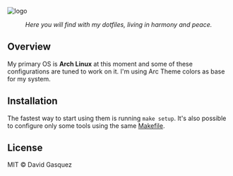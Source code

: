 ![logo](https://user-images.githubusercontent.com/1682202/37351969-87717a40-26dc-11e8-9a90-ee07a1f4b69a.png)

<p align="center">
    <i>Here you will find with my dotfiles, living in harmony and peace.</i>
</p>

## Overview
My primary OS is **Arch Linux** at this moment and some of these configurations
are tuned to work on it. I'm using Arc Theme colors as base for my system.

## Installation
The fastest way to start using them is running `make setup`. It's also possible
to configure only some tools using the same [Makefile](Makefile).

## License
MIT © David Gasquez
